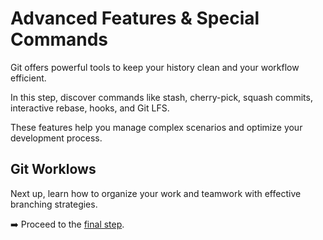 # Advanced Features & Special Commands
Git offers powerful tools to keep your history clean and your workflow efficient.

In this step, discover commands like stash, cherry-pick, squash commits, interactive rebase, hooks, and Git LFS. 

These features help you manage complex scenarios and optimize your development process.

## Git Worklows
Next up, learn how to organize your work and teamwork with effective branching strategies.

:arrow_right: Proceed to the [final step](./step5_branching_strategies.md).
